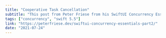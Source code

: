 ```yaml
---
title: "Cooperative Task Cancellation"
subtitle: "This post from Peter Friese from his SwiftUI Concurrency Essentials series focuses on the topic of cooperative task cancellation. Peter provides a SwiftUI example demonstrating why  cancellation is important, and shows us how to use cooperative cancellation in our asynchronous code."
tags: ["concurrency", "swift 5.5"]
link: "https://peterfriese.dev/swiftui-concurrency-essentials-part2/"
date: "2021-07-24"
---
```

